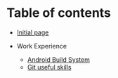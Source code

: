 # Table of contents

* [Initial page](README.md)

* Work Experience
  * [Android Build System](Android/android.build.system.md)
  * [Git useful skills](CodeManagement/git.useful.skills.md)

